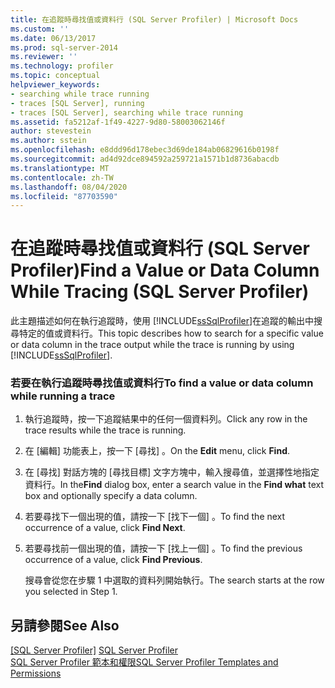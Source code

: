 ```yaml
---
title: 在追蹤時尋找值或資料行 (SQL Server Profiler) | Microsoft Docs
ms.custom: ''
ms.date: 06/13/2017
ms.prod: sql-server-2014
ms.reviewer: ''
ms.technology: profiler
ms.topic: conceptual
helpviewer_keywords:
- searching while trace running
- traces [SQL Server], running
- traces [SQL Server], searching while trace running
ms.assetid: fa5212af-1f49-4227-9d80-58003062146f
author: stevestein
ms.author: sstein
ms.openlocfilehash: e8ddd96d178ebec3d69de184ab06829616b0198f
ms.sourcegitcommit: ad4d92dce894592a259721a1571b1d8736abacdb
ms.translationtype: MT
ms.contentlocale: zh-TW
ms.lasthandoff: 08/04/2020
ms.locfileid: "87703590"
---
```

# <a name="find-a-value-or-data-column-while-tracing-sql-server-profiler"></a><span data-ttu-id="4c5cd-102">在追蹤時尋找值或資料行 (SQL Server Profiler)</span><span class="sxs-lookup"><span data-stu-id="4c5cd-102">Find a Value or Data Column While Tracing (SQL Server Profiler)</span></span>
  <span data-ttu-id="4c5cd-103">此主題描述如何在執行追蹤時，使用 [!INCLUDE[ssSqlProfiler](../../includes/sssqlprofiler-md.md)]在追蹤的輸出中搜尋特定的值或資料行。</span><span class="sxs-lookup"><span data-stu-id="4c5cd-103">This topic describes how to search for a specific value or data column in the trace output while the trace is running by using [!INCLUDE[ssSqlProfiler](../../includes/sssqlprofiler-md.md)].</span></span>  
  
### <a name="to-find-a-value-or-data-column-while-running-a-trace"></a><span data-ttu-id="4c5cd-104">若要在執行追蹤時尋找值或資料行</span><span class="sxs-lookup"><span data-stu-id="4c5cd-104">To find a value or data column while running a trace</span></span>  
  
1.  <span data-ttu-id="4c5cd-105">執行追蹤時，按一下追蹤結果中的任何一個資料列。</span><span class="sxs-lookup"><span data-stu-id="4c5cd-105">Click any row in the trace results while the trace is running.</span></span>  
  
2.  <span data-ttu-id="4c5cd-106">在 [編輯]  功能表上，按一下 [尋找]  。</span><span class="sxs-lookup"><span data-stu-id="4c5cd-106">On the **Edit** menu, click **Find**.</span></span>  
  
3.  <span data-ttu-id="4c5cd-107">在 [尋找]  對話方塊的 [尋找目標]  文字方塊中，輸入搜尋值，並選擇性地指定資料行。</span><span class="sxs-lookup"><span data-stu-id="4c5cd-107">In the**Find** dialog box, enter a search value in the **Find what** text box and optionally specify a data column.</span></span>  
  
4.  <span data-ttu-id="4c5cd-108">若要尋找下一個出現的值，請按一下 [找下一個]  。</span><span class="sxs-lookup"><span data-stu-id="4c5cd-108">To find the next occurrence of a value, click **Find Next**.</span></span>  
  
5.  <span data-ttu-id="4c5cd-109">若要尋找前一個出現的值，請按一下 [找上一個]  。</span><span class="sxs-lookup"><span data-stu-id="4c5cd-109">To find the previous occurrence of a value, click **Find Previous**.</span></span>  
  
     <span data-ttu-id="4c5cd-110">搜尋會從您在步驟 1 中選取的資料列開始執行。</span><span class="sxs-lookup"><span data-stu-id="4c5cd-110">The search starts at the row you selected in Step 1.</span></span>  
  
## <a name="see-also"></a><span data-ttu-id="4c5cd-111">另請參閱</span><span class="sxs-lookup"><span data-stu-id="4c5cd-111">See Also</span></span>  
 <span data-ttu-id="4c5cd-112">[[SQL Server Profiler]](sql-server-profiler.md) </span><span class="sxs-lookup"><span data-stu-id="4c5cd-112">[SQL Server Profiler](sql-server-profiler.md) </span></span>  
 [<span data-ttu-id="4c5cd-113">SQL Server Profiler 範本和權限</span><span class="sxs-lookup"><span data-stu-id="4c5cd-113">SQL Server Profiler Templates and Permissions</span></span>](sql-server-profiler-templates-and-permissions.md)  
  
  
